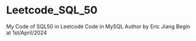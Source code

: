 # Leetcode_SQL_50
My Code of SQL50 in Leetcode
Code in MySQL
Author by Eric Jiang
Begin at 1st/April/2024
